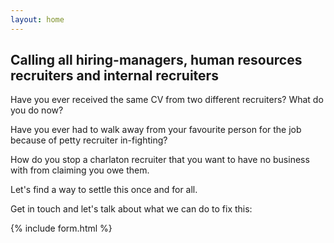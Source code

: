 ```yaml
---
layout: home
---
```


## Calling all hiring-managers, human resources recruiters and internal recruiters

Have you ever received the same CV from two different recruiters? What do you do now?

Have you ever had to walk away from your favourite person for the job because of petty recruiter in-fighting?

How do you stop a charlaton recruiter that you want to have no business with from claiming you owe them.

Let's find a way to settle this once and for all.

Get in touch and let's talk about what we can do to fix this:

{% include form.html %}
